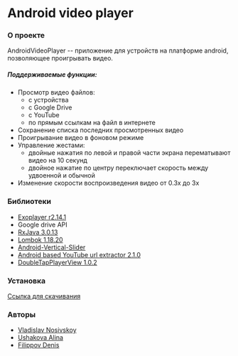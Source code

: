 # Android video player

### О проекте
AndroidVideoPlayer -- приложение для устройств на платформе android, позволяющее проигрывать видео. 

##### Поддерживаемые функции:
- Просмотр видео файлов: 
    - с устройства
    - с Google Drive
    - с YouTube
    - по прямым ссылкам на файл в интернете
- Сохранение списка последних просмотренных видео
- Проигрывание видео в фоновом режиме
- Управление жестами: 
    - двойные нажатия по левой и правой части экрана перематывают видео на 10 секунд
    - двойное нажатие по центру переключает скорость между удвоенной и обычной
- Изменение скорости воспроизведения видео от 0.3x до 3x

### Библиотеки
- [Exoplayer r2.14.1](https://github.com/google/ExoPlayer)
- Google drive API 
- [RxJava 3.0.13](https://github.com/ReactiveX/RxJava)
- [Lombok 1.18.20](https://github.com/projectlombok/lombok)
- [Android-Vertical-Slider](https://github.com/bosphere/Android-VerticalSlider)
- [Android based YouTube url extractor 2.1.0](https://github.com/HaarigerHarald/android-youtubeExtractor)
- [DoubleTapPlayerView 1.0.2](https://github.com/vkay94/DoubleTapPlayerView)

### Установка

 [Ссылка для скачивания]()

### Авторы
* [Vladislav Nosivskoy](https://github.com/vladnosiv)
* [Ushakova Alina](https://github.com/AlinaUsh)
* [Filippov Denis](https://github.com/DF5HSE)
